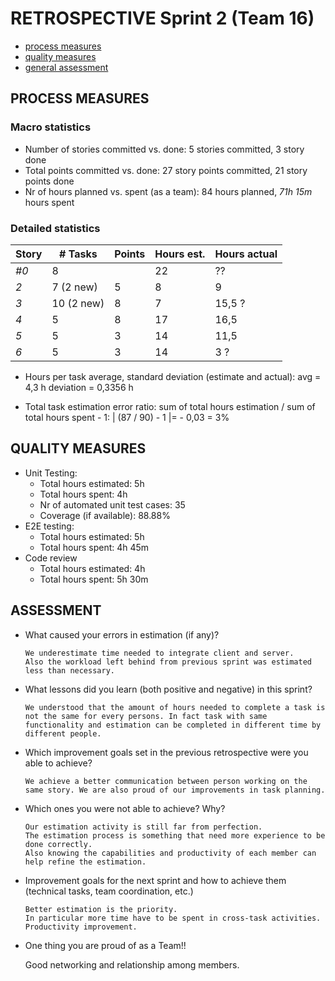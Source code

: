 RETROSPECTIVE Sprint 2 (Team 16)
=====================================


- [process measures](#process-measures)
- [quality measures](#quality-measures)
- [general assessment](#assessment)

## PROCESS MEASURES 

### Macro statistics

- Number of stories committed vs. done: 5 stories committed, 3 story done
- Total points committed vs. done: 27 story points committed, 21 story points done
- Nr of hours planned vs. spent (as a team): 84 hours planned, *71h 15m* hours spent


### Detailed statistics

| Story  | # Tasks       | Points | Hours est. | Hours actual |
|--------|---------------|--------|------------|--------------|
| _#0_   |   8           |        |     22     |      ??      |
| _2_    |   7  (2 new)  |    5   |     8      |      9       |
| _3_    |   10 (2 new)  |    8   |     7      |      15,5 ?  |
| _4_    |   5           |    8   |     17     |      16,5    |       
| _5_    |   5           |    3   |     14     |      11,5    |       
| _6_    |   5           |    3   |     14     |      3    ?  |       
    

- Hours per task average, standard deviation (estimate and actual): 
avg = 4,3 h
deviation = 0,3356 h

- Total task estimation error ratio: sum of total hours estimation / sum of total hours spent - 1:
| (87 / 90) - 1 |= - 0,03 = 3%


  
## QUALITY MEASURES 

- Unit Testing:
  - Total hours estimated: 5h
  - Total hours spent: 4h
  - Nr of automated unit test cases: 35
  - Coverage (if available): 88.88%
- E2E testing:
  - Total hours estimated: 5h
  - Total hours spent: 4h 45m
- Code review
  - Total hours estimated: 4h
  - Total hours spent: 5h 30m
  


## ASSESSMENT

- What caused your errors in estimation (if any)?

      We underestimate time needed to integrate client and server. 
      Also the workload left behind from previous sprint was estimated less than necessary.

- What lessons did you learn (both positive and negative) in this sprint?

      We understood that the amount of hours needed to complete a task is not the same for every persons. In fact task with same functionality and estimation can be completed in different time by different people. 

- Which improvement goals set in the previous retrospective were you able to achieve?

      We achieve a better communication between person working on the same story. We are also proud of our improvements in task planning. 
  
- Which ones you were not able to achieve? Why?

      Our estimation activity is still far from perfection. 
      The estimation process is something that need more experience to be done correctly. 
      Also knowing the capabilities and productivity of each member can help refine the estimation. 

- Improvement goals for the next sprint and how to achieve them (technical tasks, team coordination, etc.)

      Better estimation is the priority. 
      In particular more time have to be spent in cross-task activities. 
      Productivity improvement. 

- One thing you are proud of as a Team!!

     Good networking and relationship among members. 
